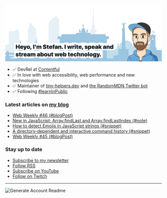 <img alt="Heyo, I'm Stefan. I write and speak about web technology." src="https://raw.githubusercontent.com/stefanjudis/stefanjudis/main/screenshot.png">

- ✅ DevRel at [Contentful](https://www.contentful.com)
- ✅ In love with web accessibility, web performance and new technologies
- ✅ Maintainer of [tiny-helpers.dev](https://tiny-helpers.dev) and [the RandomMDN Twitter bot](https://twitter.com/randomMDN)
- ✅ Following [#learnInPublic](https://www.stefanjudis.com/today-i-learned/)
### Latest articles on [my blog](https://www.stefanjudis.com)

<!-- BLOG-POST-LIST:START -->
- [Web Weekly #46 &lpar;#blogPost&rpar;](https://www.stefanjudis.com/blog/web-weekly-46/)
- [New in JavaScript: Array.findLast and Array.findLastIndex &lpar;#note&rpar;](https://www.stefanjudis.com/notes/new-in-javascript-array-findlast-and-array-findlastindex/)
- [How to detect Emojis in JavaScript strings &lpar;#snippet&rpar;](https://www.stefanjudis.com/snippets/how-to-detect-emojis-in-javascript-strings/)
- [A directory-dependent and interactive command history &lpar;#snippet&rpar;](https://www.stefanjudis.com/snippets/a-directory-dependent-and-interactive-command-history/)
- [Web Weekly #45 &lpar;#blogPost&rpar;](https://www.stefanjudis.com/blog/web-weekly-45/)
<!-- BLOG-POST-LIST:END -->

### Stay up to date

- [Subscribe to my newsletter](https://www.stefanjudis.com/newsletter/)
- [Follow RSS](https://www.stefanjudis.com/feeds/)
- [Subscribe on YouTube](https://youtube.com/c/stefanjudis)
- [Follow on Twitch](https://www.twitch.tv/stefanjudis)

---

![Generate Account Readme](https://github.com/stefanjudis/stefanjudis/workflows/Generate%20Account%20Readme/badge.svg)
